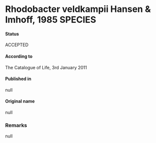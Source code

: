 # Rhodobacter veldkampii Hansen & Imhoff, 1985 SPECIES

#### Status
ACCEPTED

#### According to
The Catalogue of Life, 3rd January 2011

#### Published in
null

#### Original name
null

### Remarks
null
